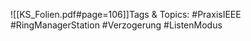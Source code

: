 
![[KS_Folien.pdf#page=106]]Tags & Topics:
   #PraxisIEEE
   #RingManagerStation
   #Verzogerung
   #ListenModus
